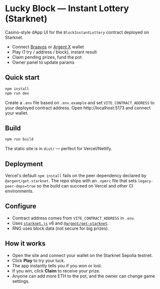 # Lucky Block — Instant Lottery (Starknet)

Casino-style dApp UI for the `BlockInstantLottery` contract deployed on Starknet.

- Connect [Braavos](https://braavos.app/) or [Argent X](https://www.argent.xyz/argent-x/) wallet
- Play (1 try / address / block), instant result
- Claim pending prizes, fund the pot
- Owner panel to update params

## Quick start

```bash
npm install
npm run dev
```

Create a `.env` file based on `.env.example` and set `VITE_CONTRACT_ADDRESS` to your deployed contract address. Open http://localhost:5173 and connect your wallet.

## Build

```bash
npm run build
```

The static site is in `dist/` — perfect for Vercel/Netlify.

## Deployment

Vercel's default `npm install` fails on the peer dependency declared by `@argent/get-starknet`. The repo ships with an `.npmrc` file that sets `legacy-peer-deps=true` so the build can succeed on Vercel and other CI environments.

## Configure

- Contract address comes from `VITE_CONTRACT_ADDRESS` in `.env`.
- Uses [`starknet.js`](https://github.com/starknet-io/starknet.js) v6 and [`@argent/get-starknet`](https://github.com/argentlabs/argent-js/tree/master/packages/get-starknet).
- RNG uses block data (not secure for big prizes).

## How it works

- Open the site and connect your wallet on the Starknet Sepolia testnet.
- Click **Play** to try your luck.
- The app instantly tells you if you won or lost.
- If you win, click **Claim** to receive your prize.
- Anyone can add more ETH to the pot, and the owner can change game settings.
